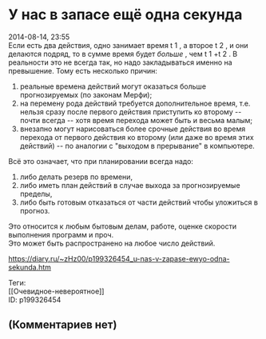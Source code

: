 У нас в запасе ещё одна секунда
===============================

  
2014-08-14, 23:55  
 Если есть два действия, одно занимает время t  1  , а второе t  2  , и они делаются подряд, то в сумме время будет  *больше*  , чем t  1  +t  2  . В реальности это не всегда так, но надо закладываться именно на превышение. Тому есть несколько причин:   
   
 1) реальные времена действий могут оказаться больше прогнозируемых (по законам Мерфи);   
 2) на перемену рода действий требуется дополнительное время, т.е. нельзя сразу после первого действия приступить ко второму -- почти всегда -- хотя время перехода может быть и весьма малым;   
 3) внезапно могут нарисоваться более срочные действия во время перехода от первого действия ко второму (или даже во время этих действий) -- по аналогии с "выходом в прерывание" в компьютере.   
   
 Всё это означает, что при планировании всегда надо:   
 1) либо делать резерв по времени,   
 2) либо иметь план действий в случае выхода за прогнозируемые пределы,   
 3) либо быть готовым отказаться от части действий чтобы уложиться в прогноз.   
   
 Это относится к любым бытовым делам, работе, оценке скорости выполнения программ и проч.   
 Это может быть распространено на любое число действий.   
  
<https://diary.ru/~zHz00/p199326454_u-nas-v-zapase-ewyo-odna-sekunda.htm>  
  
Теги:  
[[Очевидное-невероятное]]  
ID: p199326454  


(Комментариев нет)
------------------